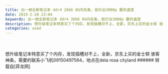 ```yaml
---
title: 出一根全新笔记本 ddr4 2666 8G内存条，低价出3000p 要的速度
date: 2019-2-20 23:04
keywords: 出一根全新笔记本 ddr4 2666 8G内存条，低价出3000p 要的速度
description: 想升级笔记本特意买了个内存，发现插槽对不上，全新，京东上买的金士顿 骇客神条，需要的联系小飞机09150497564，地点在dela rosa cityland
categories: used
---
```

<td class="t_f" id="postmessage_3081406">

<br/>
<br/>
想升级笔记本特意买了个内存，发现插槽对不上，全新，京东上买的金士顿 骇客神条，需要的联系小飞机09150497564，地点在dela rosa cityland</td>
###### 转载自[菲龙网]